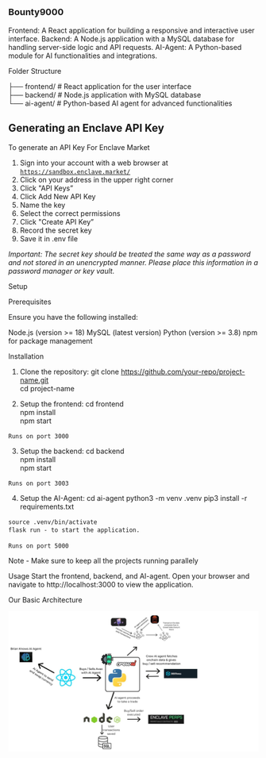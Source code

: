 

  <p style="font-size:18px; font-weight:bold">Bounty9000</p>

  Frontend: A React application for building a responsive and interactive user interface.
  Backend: A Node.js application with a MySQL database for handling server-side logic and API requests.
  AI-Agent: A Python-based module for AI functionalities and integrations.

  Folder Structure

  ├── frontend/   # React application for the user interface  
  ├── backend/    # Node.js application with MySQL database  
  └── ai-agent/   # Python-based AI agent for advanced functionalities

## **Generating an Enclave API Key**

To generate an API Key For Enclave Market

1. Sign into your account with a web browser at [`https://sandbox.enclave.market/`](https://sandbox.enclave.market/)
2. Click on your address in the upper right corner
3. Click "API Keys”
4. Click Add New API Key
5. Name the key
6. Select the correct permissions
7. Click "Create API Key”
8. Record the secret key
9. Save it in .env file

*Important: The secret key should be treated the same way as a password and not stored in an unencrypted manner. Please place this information in a password manager or key vault.*

  Setup

  Prerequisites

  Ensure you have the following installed:

  Node.js (version >= 18)
  MySQL (latest version)
  Python (version >= 3.8)
  npm for package management

  Installation

  1. Clone the repository:
    git clone https://github.com/your-repo/project-name.git  
    cd project-name

  2. Setup the frontend:
    cd frontend  
    npm install  
    npm start

    Runs on port 3000

  3. Setup the backend:
    cd backend  
    npm install  
    npm start

    Runs on port 3003


  4. Setup the AI-Agent:
    cd ai-agent
    python3 -m venv .venv
    pip3 install -r requirements.txt

    source .venv/bin/activate
    flask run - to start the application.

    Runs on port 5000

  Note - Make sure to keep all the projects running parallely

  Usage
  Start the frontend, backend, and AI-agent.
  Open your browser and navigate to http://localhost:3000 to view the application.


  Our Basic Architecture

  ![Architect of our app](./basic-arc.jpg)




